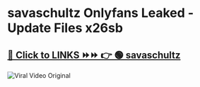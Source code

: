 
 # savaschultz Onlyfans Leaked - Update Files x26sb

## <h2><a href="https://clipsfans.com/savaschultz&ref=git">🔗 Click to LINKS ⏩⏩ 👉 🟢 savaschultz </a></h2>

<a href="https://clipsfans.com/savaschultz&ref=git" rel="nofollow" data-target="animated-image.originalLink"><img src="https://i.ibb.co.com/xMMVF88/686577567.gif" alt="Viral Video Original" style="max-width: 100%; display: inline-block;" data-target="animated-image.originalImage"></a>

